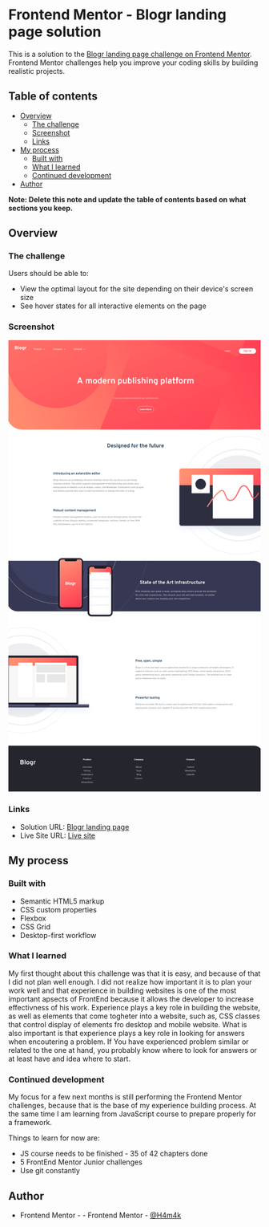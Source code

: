 # Frontend Mentor - Blogr landing page solution

This is a solution to the [Blogr landing page challenge on Frontend Mentor](https://www.frontendmentor.io/challenges/blogr-landing-page-EX2RLAApP). Frontend Mentor challenges help you improve your coding skills by building realistic projects. 

## Table of contents

- [Overview](#overview)
  - [The challenge](#the-challenge)
  - [Screenshot](#screenshot)
  - [Links](#links)
- [My process](#my-process)
  - [Built with](#built-with)
  - [What I learned](#what-i-learned)
  - [Continued development](#continued-development)
- [Author](#author)

**Note: Delete this note and update the table of contents based on what sections you keep.**

## Overview

### The challenge

Users should be able to:

- View the optimal layout for the site depending on their device's screen size
- See hover states for all interactive elements on the page

### Screenshot

![Blogr landing page](https://github.com/H4m4k/Blogr-landing-page/blob/main/Screenshot%202021-07-22%20at%2016-52-54%20Frontend%20Mentor%20%5BBlogr%5D.png)

### Links

- Solution URL: [Blogr landing page](https://www.frontendmentor.io/solutions/have-used-flex-grid-positioning-and-some-js-conditions-RZjmnmoRF)
- Live Site URL: [Live site](https://blogr-landing-page-cyan.vercel.app/)

## My process

### Built with

- Semantic HTML5 markup
- CSS custom properties
- Flexbox
- CSS Grid
- Desktop-first workflow



### What I learned

  My first thought about this challenge was that it is easy, and because of that I did not plan well enough. I did not realize how important it is to plan your work well and that experience in building websites is one of the most important apsects of FrontEnd because it allows the developer to increase effectivness of his work. Experience plays a key role in building the website, as well as elements that come togheter into a website, such as, CSS classes that control display of elements fro desktop and mobile website. What is also important is that experience plays a key role in looking for answers when encoutering a problem. If You have experienced problem similar or related to the one at hand, you probably know where to look for answers or at least have and idea where to start.
  


### Continued development

My focus for a few next months is still performing the Frontend Mentor challenges, because that is the base of my experience building process.
At the same time I am learning from JavaScript course to prepare properly for a framework.

Things to learn for now are:

- JS course needs to be finished - 35 of 42 chapters done
- 5 FrontEnd Mentor Junior challenges
- Use git constantly

## Author

- Frontend Mentor - - Frontend Mentor - [@H4m4k](https://www.frontendmentor.io/profile/H4m4k)

